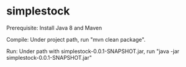 # simplestock
Prerequisite:
	Install Java 8 and Maven

Compile:
	Under project path, run "mvn clean package".
	
Run:
	Under path with simplestock-0.0.1-SNAPSHOT.jar, run "java -jar simplestock-0.0.1-SNAPSHOT.jar"
